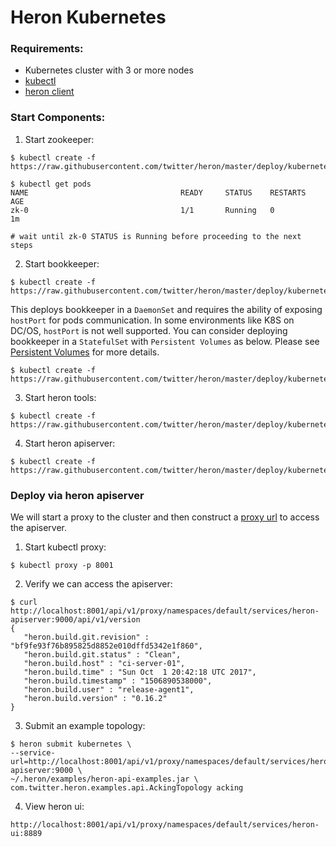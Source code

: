 # Heron Kubernetes

### Requirements:
* Kubernetes cluster with 3 or more nodes
* [kubectl](https://kubernetes.io/docs/tasks/kubectl/install/)
* [heron client](https://twitter.github.io/heron/docs/getting-started/)



### Start Components:

1. Start zookeeper:

```shell
$ kubectl create -f https://raw.githubusercontent.com/twitter/heron/master/deploy/kubernetes/general/zookeeper.yaml

$ kubectl get pods
NAME                                  READY     STATUS    RESTARTS   AGE
zk-0                                  1/1       Running   0          1m

# wait until zk-0 STATUS is Running before proceeding to the next steps

```

2. Start bookkeeper:
```shell
$ kubectl create -f https://raw.githubusercontent.com/twitter/heron/master/deploy/kubernetes/general/bookkeeper.yaml
```

This deploys bookkeeper in a `DaemonSet` and requires the ability of exposing `hostPort` for pods communication.
In some environments like K8S on DC/OS, `hostPort` is not well supported. You can consider deploying bookkeeper in
a `StatefulSet` with `Persistent Volumes` as below. Please see [Persistent Volumes](https://kubernetes.io/docs/concepts/storage/persistent-volumes/) for more details.

```shell
$ kubectl create -f https://raw.githubusercontent.com/twitter/heron/master/deploy/kubernetes/general/bookkeeper.stateful.yaml
```

3. Start heron tools:
```shell
$ kubectl create -f https://raw.githubusercontent.com/twitter/heron/master/deploy/kubernetes/general/tools.yaml
```

4. Start heron apiserver:
```shell
$ kubectl create -f https://raw.githubusercontent.com/twitter/heron/master/deploy/kubernetes/general/apiserver.yaml
```

### Deploy via heron apiserver
We will start a proxy to the cluster and then construct a [proxy url](https://kubernetes.io/docs/tasks/administer-cluster/access-cluster-services/#manually-constructing-apiserver-proxy-urls) to access the apiserver.


1. Start kubectl proxy:
```shell
$ kubectl proxy -p 8001
```

2. Verify we can access the apiserver:

```shell
$ curl http://localhost:8001/api/v1/proxy/namespaces/default/services/heron-apiserver:9000/api/v1/version
{
   "heron.build.git.revision" : "bf9fe93f76b895825d8852e010dffd5342e1f860",
   "heron.build.git.status" : "Clean",
   "heron.build.host" : "ci-server-01",
   "heron.build.time" : "Sun Oct  1 20:42:18 UTC 2017",
   "heron.build.timestamp" : "1506890538000",
   "heron.build.user" : "release-agent1",
   "heron.build.version" : "0.16.2"
}
```

3. Submit an example topology:
```shell
$ heron submit kubernetes \
--service-url=http://localhost:8001/api/v1/proxy/namespaces/default/services/heron-apiserver:9000 \
~/.heron/examples/heron-api-examples.jar \
com.twitter.heron.examples.api.AckingTopology acking
```

4. View heron ui:
```
http://localhost:8001/api/v1/proxy/namespaces/default/services/heron-ui:8889
```
